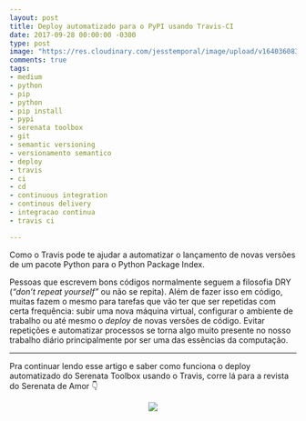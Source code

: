 ```yaml
---
layout: post
title: Deploy automatizado para o PyPI usando Travis-CI
date: 2017-09-28 00:00:00 -0300
type: post
image: "https://res.cloudinary.com/jesstemporal/image/upload/v1640360835/covers/click-2_f4fsdc.png"
comments: true
tags:
- medium
- python
- pip
- python
- pip install
- pypi
- serenata toolbox
- git
- semantic versioning
- versionamento semantico
- deploy
- travis
- ci
- cd
- continuous integration
- continous delivery
- integracao continua
- travis ci

---
```

Como o Travis pode te ajudar a automatizar o lançamento de novas versões de um pacote Python para o Python Package Index.

Pessoas que escrevem bons códigos normalmente seguem a filosofia DRY (_“don’t repeat yourself”_ ou não se repita). Além de fazer isso em código, muitas fazem o mesmo para tarefas que vão ter que ser repetidas com certa frequência: subir uma nova máquina virtual, configurar o ambiente de trabalho ou até mesmo o _deploy_ de novas versões de código. Evitar repetições e automatizar processos se torna algo muito presente no nosso trabalho diário principalmente por ser uma das essências da computação.

***

Pra continuar lendo esse artigo e saber como funciona o deploy automatizado do Serenata Toolbox usando o Travis, corre lá para a revista do Serenata de Amor 👇

<center>
<a href="https://medium.com/serenata/deploy-automatizado-para-o-pypi-usando-travis-ci-159e86e5d979">

<img src="https://res.cloudinary.com/jesstemporal/image/upload/v1640370979/clique-aqui-para-ler_zie2kp.png" />

</a>
</center>